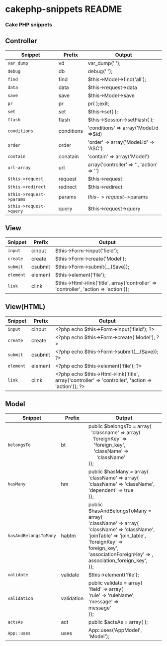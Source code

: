 # cakephp-snippets README

### Cake PHP snippets

## Controller

| Snippet                  | Prefix     | Output                                    |
|--------------------------|------------|-------------------------------------------|
| `var_dump`               | vd         | var_dump(' ');                            |
| `debug`                  | db         | debug(' ');                               |
| `find`                   | find       | $this->Model->find('all');                |
| `data`                   | data       | $this->request->data                      |
| `save`                   | save       | $this->Model->save                        |
| `pr`                     | pr         | pr( );exit;                               |
| `set`                    | set        | $this->set( );                            |
| `flash`                  | flash      | $this->Session->setFlash( );              |
| `conditions`             | conditions | 'conditions' => array('Model.id =>$id)    |
| `order`                  | order      | 'order' => array('Model.id' => 'ASC')     |
| `contain`                | conatain   | 'contain' => array('Model')               |
| `url-array`              | url        | array('controller' => '', 'action' => '') |
| `$this->request`         | request    | $this->request                            |
| `$this->redirect`        | redirect   | $this->redirect                           |
| `$this->request->params` | params     | $this->request->$params                   |
| `$this->request->query`  | query      | $this->request->query                     |

## View

| Snippet   | Prefix  | Output                                                                                |
|-----------|---------|---------------------------------------------------------------------------------------|
| `input`   | cinput  | $this->Form->input('field');                                                          |
| `create`  | create  | $this->Form->create('Model');                                                         |
| `submit`  | csubmit | $this->Form->submit(__(Save));                                                        |
| `element` | element | $this->element('file');                                                               |
| `link`    | clink   | $this->Html->link('title', array('controller' => 'controller', 'action => 'action')); |


## View(HTML)

| Snippet   | Prefix  | Output                                                                                |
|-----------|---------|---------------------------------------------------------------------------------------|
| `input`   | cinput  | \<\?php echo $this->Form->input('field'); ?>                                                         |
| `create`  | create  | \<\?php echo $this->Form->create('Model'); ?>                                                        |
| `submit`  | csubmit | \<\?php echo $this->Form->submit(__(Save));  ?>                                                      |
| `element` | element | \<\?php echo $this->element('file'); ?>                                                              |
| `link`    | clink   | \<\?php echo $this->Html->link('title', array('controller' => 'controller', 'action => 'action')); ?> |


## Model

| Snippet               | Prefix     | Output                                                                                |
|-----------------------|------------|---------------------------------------------------------------------------------------|
| `belongsTo`           | bt         | public $belongsTo = array( <br>   &nbsp;&nbsp;'classname' => array( <br>   &nbsp;&nbsp; 'foreignKey' => &nbsp;&nbsp;&nbsp;&nbsp;'foreign_key',   <br> &nbsp;&nbsp;&nbsp;&nbsp;'className' => &nbsp;&nbsp;&nbsp;&nbsp;&nbsp;&nbsp;'className'  <br>));                                                          |
| `hasMany`             | hm         | public $hasMany = array(<br>  'className' => array(<br>    'className' => 'className',<br>    'dependent' => true<br>  ));                                                        |
| `hasAndBelongsToMany` | habtm      | public $hasAndBelongsToMany = array(<br>  'className' => array(<br>    'className' => 'className', <br>    'joinTable' => 'join_table',<br>    'foreignKey' => <br>foreign_key', <br>    'associationForeignKey' => ,<br> association_foreign_key', <br>  ));                                                        |
| `validate`            | validate   | $this->element('file');                                                               |
| `validation`          | validation | public validate = array( <br>  'field' => array( <br>    'rule' => 'ruleName', <br>    'message' => <br>message' <br>  )); |
| `actsAs`              | act        | public $actsAs = array( ); |
| `App::uses`           | uses       | App::uses('AppModel', 'Model'); |


